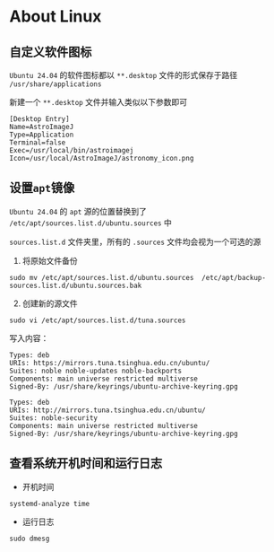 # About Linux

## 自定义软件图标

`Ubuntu 24.04` 的软件图标都以 `**.desktop` 文件的形式保存于路径 `/usr/share/applications`

新建一个 `**.desktop` 文件并输入类似以下参数即可

```
[Desktop Entry]
Name=AstroImageJ
Type=Application
Terminal=false
Exec=/usr/local/bin/astroimagej
Icon=/usr/local/AstroImageJ/astronomy_icon.png
```

## 设置`apt`镜像

`Ubuntu 24.04` 的 `apt` 源的位置替换到了 `/etc/apt/sources.list.d/ubuntu.sources` 中

`sources.list.d` 文件夹里，所有的 `.sources` 文件均会视为一个可选的源

1. 将原始文件备份
```bash:no-line-numbers
sudo mv /etc/apt/sources.list.d/ubuntu.sources  /etc/apt/backup-sources.list.d/ubuntu.sources.bak
```

2. 创建新的源文件
```bash:no-line-numbers
sudo vi /etc/apt/sources.list.d/tuna.sources
```
写入内容：
```
Types: deb
URIs: https://mirrors.tuna.tsinghua.edu.cn/ubuntu/
Suites: noble noble-updates noble-backports
Components: main universe restricted multiverse
Signed-By: /usr/share/keyrings/ubuntu-archive-keyring.gpg

Types: deb
URIs: http://mirrors.tuna.tsinghua.edu.cn/ubuntu/
Suites: noble-security
Components: main universe restricted multiverse
Signed-By: /usr/share/keyrings/ubuntu-archive-keyring.gpg
```

## 查看系统开机时间和运行日志

- 开机时间
```bash:no-line-numbers
systemd-analyze time
```

- 运行日志
```bash:no-line-numbers
sudo dmesg
```
